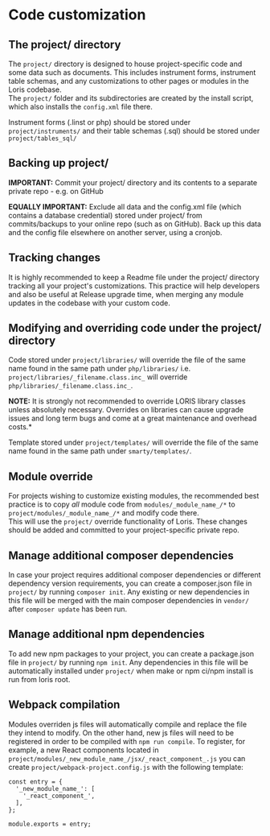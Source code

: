# Code customization
## The project/ directory

The `project/` directory is designed to house project-specific code and some data such as documents.  This includes instrument forms, instrument table schemas, and any customizations to other pages or modules in the Loris codebase.  
The `project/` folder and its subdirectories are created by the install script, which also installs the `config.xml` file there.

Instrument forms (.linst or php) should be stored under `project/instruments/` and their table schemas (.sql) should be stored under `project/tables_sql/`

## Backing up project/

**IMPORTANT:** Commit your project/ directory and its contents to a separate private repo - e.g. on GitHub

**EQUALLY IMPORTANT:** Exclude all data and the config.xml file (which contains a database credential) stored under project/ from commits/backups to your online repo (such as on GitHub). Back up this data and the config file elsewhere on another server, using a cronjob. 

## Tracking changes

It is highly recommended to keep a Readme file under the project/ directory tracking all your project's customizations. This practice will help developers and also be useful at Release upgrade time, when merging any module updates in the codebase with your custom code.

## Modifying and overriding code under the project/ directory

Code stored under `project/libraries/` will override the file of the same name found in the same path under `php/libraries/` i.e. `project/libraries/_filename.class.inc_` will override `php/libraries/_filename.class.inc_`.

**NOTE:** It is strongly not recommended to override LORIS library classes unless absolutely necessary. Overrides on libraries can cause upgrade issues and long term bugs and come at a great maintenance and overhead costs.*

Template stored under `project/templates/` will override the file of the same name found in the same path under `smarty/templates/`.

## Module override

For projects wishing to customize existing modules, the recommended best practice is to copy *all* module code from `modules/_module_name_/*` to `project/modules/_module_name_/*` and modify code there.  
This will use the `project/` override functionality of Loris.  These changes should be added and committed to your project-specific private repo. 

## Manage additional composer dependencies

In case your project requires additional composer dependencies or different dependency version requirements, you can create a composer.json file in `project/` by running `composer init`. Any existing or new dependencies in this file will be merged with the main composer dependencies in `vendor/` after `composer update` has been run.

## Manage additional npm dependencies

To add new npm packages to your project, you can create a package.json file in `project/` by running `npm init`. Any dependencies in this file will be automatically installed under `project/` when make or npm ci/npm install is run from loris root.

## Webpack compilation

Modules overriden js files will automatically compile and replace the file they intend to modify. On the other hand, new js files will need to be registered in order to be compiled with `npm run compile`. To register, for example, a new React components located in `project/modules/_new_module_name_/jsx/_react_component_.js` you can create `project/webpack-project.config.js` with the following template:

```
const entry = {
  '_new_module_name_': [
    '_react_component_',
  ],
};

module.exports = entry;
```